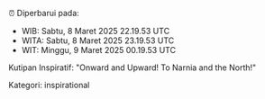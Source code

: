 ⏰ Diperbarui pada:
- WIB: Sabtu, 8 Maret 2025 22.19.53 UTC
- WITA: Sabtu, 8 Maret 2025 23.19.53 UTC
- WIT: Minggu, 9 Maret 2025 00.19.53 UTC

Kutipan Inspiratif:
"Onward and Upward!  To Narnia and the North!"


Kategori: inspirational

